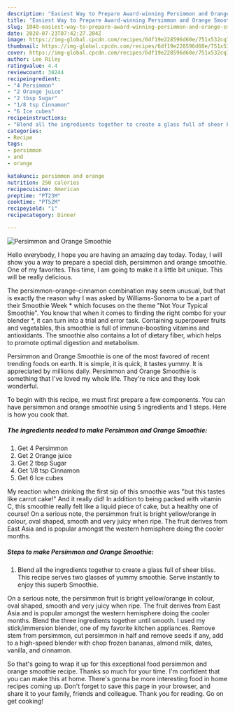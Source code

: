 ```yaml
---
description: "Easiest Way to Prepare Award-winning Persimmon and Orange Smoothie"
title: "Easiest Way to Prepare Award-winning Persimmon and Orange Smoothie"
slug: 1040-easiest-way-to-prepare-award-winning-persimmon-and-orange-smoothie
date: 2020-07-23T07:42:27.204Z
image: https://img-global.cpcdn.com/recipes/6df19e228596d60e/751x532cq70/persimmon-and-orange-smoothie-recipe-main-photo.jpg
thumbnail: https://img-global.cpcdn.com/recipes/6df19e228596d60e/751x532cq70/persimmon-and-orange-smoothie-recipe-main-photo.jpg
cover: https://img-global.cpcdn.com/recipes/6df19e228596d60e/751x532cq70/persimmon-and-orange-smoothie-recipe-main-photo.jpg
author: Leo Riley
ratingvalue: 4.4
reviewcount: 38244
recipeingredient:
- "4 Persimmon"
- "2 Orange juice"
- "2 tbsp Sugar"
- "1/8 tsp Cinnamon"
- "6 Ice cubes"
recipeinstructions:
- "Blend all the ingredients together to create a glass full of sheer bliss. This recipe serves two glasses of yummy smoothie. Serve instantly to enjoy this superb Smoothie."
categories:
- Recipe
tags:
- persimmon
- and
- orange

katakunci: persimmon and orange 
nutrition: 250 calories
recipecuisine: American
preptime: "PT23M"
cooktime: "PT52M"
recipeyield: "1"
recipecategory: Dinner

---
```



![Persimmon and Orange Smoothie](https://img-global.cpcdn.com/recipes/6df19e228596d60e/751x532cq70/persimmon-and-orange-smoothie-recipe-main-photo.jpg)

Hello everybody, I hope you are having an amazing day today. Today, I will show you a way to prepare a special dish, persimmon and orange smoothie. One of my favorites. This time, I am going to make it a little bit unique. This will be really delicious.

The persimmon-orange-cinnamon combination may seem unusual, but that is exactly the reason why I was asked by Williams-Sonoma to be a part of their Smoothie Week * which focuses on the theme &#34;Not Your Typical Smoothie&#34;. You know that when it comes to finding the right combo for your blender *, it can turn into a trial and error task. Containing superpower fruits and vegetables, this smoothie is full of immune-boosting vitamins and antioxidants. The smoothie also contains a lot of dietary fiber, which helps to promote optimal digestion and metabolism.

Persimmon and Orange Smoothie is one of the most favored of recent trending foods on earth. It is simple, it is quick, it tastes yummy. It is appreciated by millions daily. Persimmon and Orange Smoothie is something that I've loved my whole life. They're nice and they look wonderful.


To begin with this recipe, we must first prepare a few components. You can have persimmon and orange smoothie using 5 ingredients and 1 steps. Here is how you cook that.

<!--inarticleads1-->

##### The ingredients needed to make Persimmon and Orange Smoothie:

1. Get 4 Persimmon
1. Get 2 Orange juice
1. Get 2 tbsp Sugar
1. Get 1/8 tsp Cinnamon
1. Get 6 Ice cubes


My reaction when drinking the first sip of this smoothie was &#34;but this tastes like carrot cake!&#34; And it really did! In addition to being packed with vitamin C, this smoothie really felt like a liquid piece of cake, but a healthy one of course! On a serious note, the persimmon fruit is bright yellow/orange in colour, oval shaped, smooth and very juicy when ripe. The fruit derives from East Asia and is popular amongst the western hemisphere doing the cooler months. 

<!--inarticleads2-->

##### Steps to make Persimmon and Orange Smoothie:

1. Blend all the ingredients together to create a glass full of sheer bliss. This recipe serves two glasses of yummy smoothie. Serve instantly to enjoy this superb Smoothie.


On a serious note, the persimmon fruit is bright yellow/orange in colour, oval shaped, smooth and very juicy when ripe. The fruit derives from East Asia and is popular amongst the western hemisphere doing the cooler months. Blend the three ingredients together until smooth. I used my stick/immersion blender, one of my favorite kitchen appliances. Remove stem from persimmon, cut persimmon in half and remove seeds if any, add to a high-speed blender with chop frozen bananas, almond milk, dates, vanilla, and cinnamon. 

So that's going to wrap it up for this exceptional food persimmon and orange smoothie recipe. Thanks so much for your time. I'm confident that you can make this at home. There's gonna be more interesting food in home recipes coming up. Don't forget to save this page in your browser, and share it to your family, friends and colleague. Thank you for reading. Go on get cooking!
